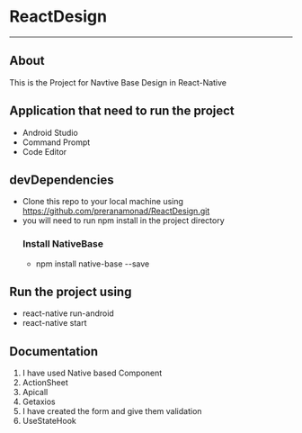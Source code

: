 # ReactDesign
-----
## About
This is the Project for Navtive Base Design in React-Native
## Application that need to run the project
- Android Studio
- Command Prompt
- Code Editor 
## devDependencies
- Clone this repo to your local machine using https://github.com/preranamonad/ReactDesign.git
- you will need to run npm install in the project directory
  ### Install NativeBase
  - npm install native-base --save
## Run the project using 
- react-native run-android
- react-native start 
## Documentation
1. I have used Native based Component
2. ActionSheet
3. Apicall
4. Getaxios
5. I have created the form and give them validation
6. UseStateHook
